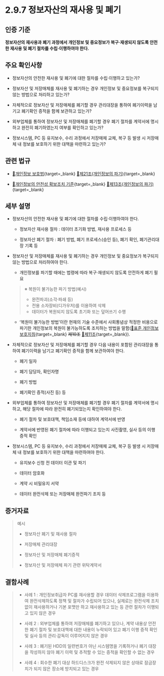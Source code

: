 # 2.9.7 정보자산의 재사용 및 폐기

## 인증 기준

**정보자산의 재사용과 폐기 과정에서 개인정보 및 중요정보가 복구·재생되지 않도록 안전한 재사용 및 폐기 절차를 수립·이행하여야 한다.**

## 주요 확인사항

- 정보자산의 안전한 재사용 및 폐기에 대한 절차를 수립·이행하고 있는가?

- 정보자산 및 저장매체를 재사용 및 폐기하는 경우 개인정보 및 중요정보를 복구되지 않는 방법으로 처리하고 있는가?

- 자체적으로 정보자산 및 저장매체를 폐기할 경우 관리대장을 통하여 폐기이력을 남기고 폐기확인 증적을 함께 보관하고 있는가?

- 외부업체를 통하여 정보자산 및 저장매체를 폐기할 경우 폐기 절차를 계약서에 명시하고 완전히 폐기하였는지 여부를 확인하고 있는가?

- 정보시스템, PC 등 유지보수, 수리 과정에서 저장매체 교체, 복구 등 발생 시 저장매체 내 정보를 보호하기 위한 대책을 마련하고 있는가?

## 관련 법규

- [🔗개인정보 보호법][개인정보 보호법 제21조]{target=_blank} [🔗제21조(개인정보의 파기)][개인정보 보호법 제21조 부분]{target=_blank}

- [🔗개인정보의 안전성 확보조치 기준][개인정보의 안전성 확보조치 기준 제13조]{target=_blank} [🔗제13조(개인정보의 파기)][개인정보의 안전성 확보조치 기준 제13조]{target=_blank}

## 세부 설명

- 정보자산의 안전한 재사용 및 폐기에 대한 절차를 수립·이행하여야 한다.

    - 정보자산 재사용 절차 : 데이터 초기화 방법, 재사용 프로세스 등

    - 정보자산 폐기 절차 : 폐기 방법, 폐기 프로세스(승인 등), 폐기 확인, 폐기관리대장 기록 등

- 정보자산 및 저장매체를 재사용 및 폐기하는 경우 개인정보 및 중요정보가 복구되지 않는 방법으로 처리하여야 한다.

    - 개인정보를 파기할 때에는 법령에 따라 복구·재생되지 않도록 안전하게 폐기 필요
    >
    > ※ 복원이 불가능한 파기 방법(예시)
    >
    > - 완전파괴(소각·파쇄 등)
    > - 전용 소자장비(디가우저)를 이용하여 삭제
    > - 데이터가 복원되지 않도록 초기화 또는 덮어쓰기 수행

    - ʻ복원이 불가능한 방법ʼ이란 현재의 기술 수준에서 사회통념상 적정한 비용으로 파기한 개인정보의 복원이 불가능하도록 조치하는 방법을 말함([🔗표준 개인정보 보호지침][표준 개인정보 보호지침 제11조]{target=_blank} ~~제10조~~ [🔗제11조][표준 개인정보 보호지침 제11조]{target=_blank}).

- 자체적으로 정보자산 및 저장매체를 폐기할 경우 다음 내용이 포함된 관리대장을 통하여 폐기이력을 남기고 폐기확인 증적을 함께 보관하여야 한다.

    - 폐기 일자

    - 폐기 담당자, 확인자명

    - 폐기 방법

    - 폐기확인 증적(사진 등) 등

- 외부업체를 통하여 정보자산 및 저장매체를 폐기할 경우 폐기 절차를 계약서에 명시하고, 해당 절차에 따라 완전히 폐기되었는지 확인하여야 한다.

    - 폐기 절차 및 보호대책, 책임소재 등에 대하여 계약서에 반영

    - 계약서에 반영된 폐기 절차에 따라 이행되고 있는지 사진촬영, 실사 등의 이행 증적 확인

- 정보시스템, PC 등 유지보수, 수리 과정에서 저장매체 교체, 복구 등 발생 시 저장매체 내 정보를 보호하기 위한 대책을 마련하여야 한다.

    - 유지보수 신청 전 데이터 이관 및 파기

    - 데이터 암호화

    - 계약 시 비밀유지 서약

    - 데이터 완전삭제 또는 저장매체 완전파기 조치 등

## 증거자료

> 예시
>
> - 정보자산 폐기 및 재사용 절차
>
> - 저장매체 관리대장
>
> - 정보자산 및 저장매체 폐기증적
>
> - 정보자산 및 저장매체 파기 관련 위탁계약서

## 결함사례

> - 사례 1 : 개인정보취급자 PC를 재사용할 경우 데이터 삭제프로그램을 이용하여 완전삭제하도록 정책 및 절차가 수립되어 있으나, 실제로는 완전삭제 조치 없이 재사용하거나 기본 포맷만 하고 재사용하고 있는 등 관련 절차가 이행되고 있지 않은 경우
>
> - 사례 2 : 외부업체를 통하여 저장매체를 폐기하고 있으나, 계약 내용상 안전한 폐기 절차 및 보호대책에 대한 내용이 누락되어 있고 폐기 이행 증적 확인 및 실사 등의 관리·감독이 이루어지지 않은 경우
>
> - 사례 3 : 폐기된 HDD의 일련번호가 아닌 시스템명을 기록하거나 폐기 대장을 작성하지 않아 폐기 이력 및 추적할 수 있는 증적을 확인할 수 없는 경우
>
> - 사례 4 : 회수한 폐기 대상 하드디스크가 완전 삭제되지 않은 상태로 잠금장치가 되지 않은 장소에 방치되고 있는 경우

[개인정보 보호법 제21조]: https://www.law.go.kr/법령/개인정보보호법/(20200805,16930,20200204)/제21조 "개인정보 보호법 제21조"
[개인정보 보호법 제21조 부분]: https://www.law.go.kr/법령/개인정보보호법/제29조 "개인정보 보호법 제21조 부분"

[개인정보의 안전성 확보조치 기준 제13조]: https://www.law.go.kr/행정규칙/(개인정보보호위원회)개인정보의안전성확보조치기준/(2021-2,20210915)/제13조 "개인정보의 안전성 확보조치 기준 제13조"

[표준 개인정보 보호지침 제11조]: https://www.law.go.kr/행정규칙/표준개인정보보호지침/(2011-45,20110930)/제11조 "표준 개인정보 보호지침 제11조"
